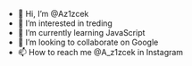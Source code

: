 - 👋 Hi, I’m @Az1zcek
- 👀 I’m interested in treding
- 🌱 I’m currently learning JavaScript
- 💞️ I’m looking to collaborate on Google
- 📫 How to reach me @A_z1zcek in Instagram

<!---
Az1zcek/Az1zcek is a ✨ special ✨ repository because its `README.md` (this file) appears on your GitHub profile.
You can click the Preview link to take a look at your changes.
--->

